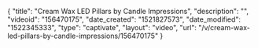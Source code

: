 {
    "title": "Cream Wax LED Pillars by Candle Impressions",
    "description": "",
    "videoid": "156470175",
    "date_created": "1521827573",
    "date_modified": "1522345333",
    "type": "captivate",
    "layout": "video",
    "url": "\/v\/cream-wax-led-pillars-by-candle-impressions\/156470175"
}